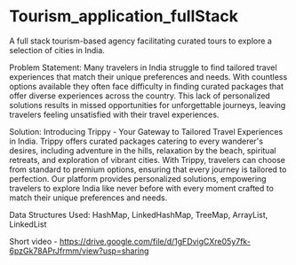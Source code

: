 # Tourism_application_fullStack
A full stack tourism-based agency facilitating curated tours to explore a selection of cities in India.


Problem Statement: 
Many travelers in India struggle to find tailored travel experiences that match their unique preferences and needs. With countless options available they often face difficulty in finding curated packages that offer diverse experiences across the country. This lack of personalized solutions results in missed opportunities for unforgettable journeys, leaving travelers feeling unsatisfied with their travel experiences.

Solution: 
Introducing Trippy - Your Gateway to Tailored Travel Experiences in India. Trippy offers curated packages catering to every wanderer's desires, including adventure in the hills, relaxation by the beach, spiritual retreats, and exploration of vibrant cities. 
With Trippy, travelers can choose from standard to premium options, ensuring that every journey is tailored to perfection. Our platform provides personalized solutions, empowering travelers to explore India like never before with every moment crafted to match their unique preferences and needs.

Data Structures Used: HashMap, LinkedHashMap, TreeMap, ArrayList, LinkedList

Short video - https://drive.google.com/file/d/1gFDvigCXre05y7fk-6pzGk78APrJfrmm/view?usp=sharing
